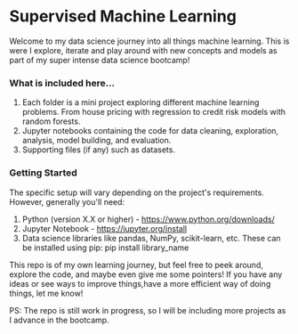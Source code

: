 # Supervised Machine Learning
Welcome to my data science journey into all things machine learning. This is were I explore, iterate and play around with new concepts and models as part of my super intense data science bootcamp!

### What is included here...
1. Each folder is a mini project exploring different machine learning problems. From house pricing with regression to credit risk models with random forests.
2. Jupyter notebooks containing the code for data cleaning, exploration, analysis, model building, and evaluation.
3. Supporting files (if any) such as datasets.

### Getting Started
The specific setup will vary depending on the project's requirements.  However,  generally you'll need:
1. Python (version X.X or higher) - https://www.python.org/downloads/
2. Jupyter Notebook - https://jupyter.org/install
3. Data science libraries like pandas, NumPy, scikit-learn, etc. These can be installed using pip: pip install library_name

This repo is of my own learning journey, but feel free to peek around, explore the code, and maybe even give me some pointers!  If you have any ideas or see ways to improve things,have a more efficient way of doing things, let me know!  

PS: The repo is still work in progress, so I will be including more projects as I advance in the bootcamp.
